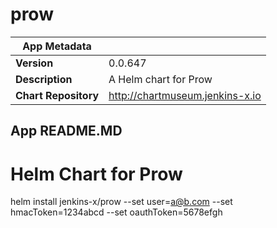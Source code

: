 # prow

|App Metadata||
|---|---|
| **Version** | 0.0.647 |
| **Description** | A Helm chart for Prow |
| **Chart Repository** | http://chartmuseum.jenkins-x.io |

## App README.MD

# Helm Chart for Prow

helm install jenkins-x/prow --set user=a@b.com --set hmacToken=1234abcd --set oauthToken=5678efgh
